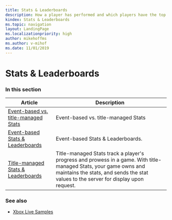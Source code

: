 ```yaml
---
title: Stats & Leaderboards
description: How a player has performed and which players have the top stats.
kindex: Stats & Leaderboards
ms.topic: navigation
layout: LandingPage
ms.localizationpriority: high
author: mikehoffms
ms.author: v-mihof
ms.date: 11/01/2019
---
```


# Stats & Leaderboards


### In this section

| Article | Description |
|---------|-------------|
| [Event-based vs. title-managed Stats](live-stats-eb-vs-tm.md) | Event-based vs. title-managed Stats |
| [Event-based Stats & Leaderboards](event-based/live-statslb-eb-nav.md) | Event-based Stats & Leaderboards. |
| [Title-managed Stats & Leaderboards](title-managed/live-statslb-tm-nav.md) | Title-managed Stats track a player's progress and prowess in a game. With title-managed Stats, your game owns and maintains the stats, and sends the stat values to the server for display upon request. |


### See also

* [Xbox Live Samples](../../../api-ref/live-samples.md)
